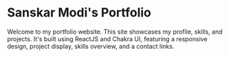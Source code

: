 
# Sanskar Modi's Portfolio

Welcome to my portfolio website. This site showcases my profile, skills, and projects. It's built using ReactJS and Chakra UI, featuring a responsive design, project display, skills overview, and a contact links.
